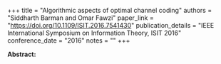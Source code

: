 +++
title = "Algorithmic aspects of optimal channel coding"
authors = "Siddharth Barman and Omar Fawzi"
paper_link = "https://doi.org/10.1109/ISIT.2016.7541430"
publication_details = "IEEE International Symposium on Information Theory,  ISIT 2016"
conference_date = "2016"
notes = ""
+++

<b>Abstract:</b>
